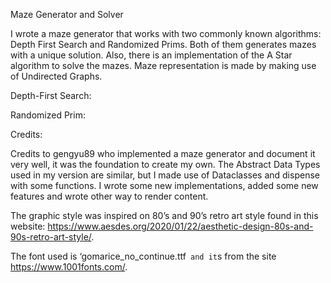 Maze Generator and Solver

I wrote a maze generator that works with two commonly known algorithms: Depth First Search and Randomized Prims. Both of them generates mazes with a unique solution. Also, there is an implementation of the A Star algorithm to solve the mazes. Maze representation is made by making use of Undirected Graphs.


Depth-First Search:


Randomized Prim:




Credits:

Credits to gengyu89 who implemented a maze generator and document it very well, it was the foundation to create my own. The Abstract Data Types used in my version are similar, but I made use of Dataclasses and dispense with some functions. I wrote some new implementations, added some new features and wrote other way to render content.

The graphic style was inspired on 80’s and 90’s retro art style found in this website: https://www.aesdes.org/2020/01/22/aesthetic-design-80s-and-90s-retro-art-style/.

The font used is ‘gomarice_no_continue.ttf` and it`s from the site https://www.1001fonts.com/.

